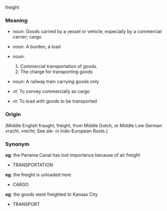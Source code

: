freight
### Meaning
+ _noun_: Goods carried by a vessel or vehicle, especially by a commercial carrier; cargo
+ _noun_: A burden; a load
+ _noun_: 
   1. Commercial transportation of goods.
   2. The charge for transporting goods
+ _noun_: A railway train carrying goods only

+ _vt_: To convey commercially as cargo
+ _vt_: To load with goods to be transported

### Origin

[Middle English fraught, freight, from Middle Dutch, or Middle Low German vracht, vrecht; See aik- in Indo-European Roots.]

### Synonym

__eg__: the Panama Canal has lost importance because of air freight 

+ TRANSPORTATION

__eg__: the freight is unloaded here

+ CARGO

__eg__: the goods were freighted to Kansas City

+ TRANSPORT


